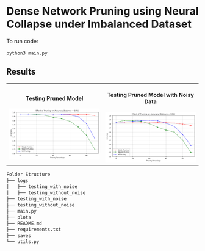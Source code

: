 # Dense Network Pruning using Neural Collapse under Imbalanced Dataset

To run code:
```
python3 main.py
```


## Results
<table align="center">
  <tr>
    <td align="center">
      <h4>Testing Pruned Model</h4>
      <img src="https://github.com/noopur-zambare/nc_pruning/blob/main/testing_without_noise/10%25.png" alt="Testing Pruned Model 1" title="Testing Pruned Model" width="100%">
    </td>
    <td align="center">
      <h4>Testing Pruned Model with Noisy Data</h4>
      <img src="https://github.com/noopur-zambare/nc_pruning/blob/main/testing_with_noise/10%25.png" alt="Testing Pruned Model with Noisy Data" title="Testing Pruned Model with Noisy Data" width="100%">
    </td>
  </tr>
</table>




```
Folder Structure
├── logs
│   ├── testing_with_noise
│   ├── testing_without_noise
├── testing_with_noise
├── testing_without_noise
├── main.py
├── plots
├── README.md
├── requirements.txt
├── saves
└── utils.py
```